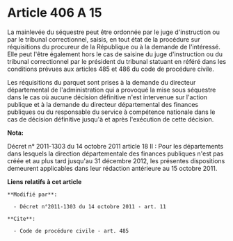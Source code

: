 # Article 406 A 15

La mainlevée du séquestre peut être ordonnée par le juge d'instruction ou par le tribunal correctionnel, saisis, en tout état
de la procédure sur réquisitions du procureur de la République ou à la demande de l'intéressé. Elle peut l'être également
hors le cas de saisine du juge d'instruction ou du tribunal correctionnel par le président du tribunal statuant en référé
dans les conditions prévues aux articles 485 et 486 du code de procédure civile. 

Les réquisitions du parquet sont prises à la demande du directeur départemental de l'administration qui a provoqué la mise
sous séquestre dans le cas où aucune décision définitive n'est intervenue sur l'action publique et à la demande du directeur
départemental des finances publiques ou du responsable du service à compétence nationale dans le cas de décision définitive
jusqu'à et après l'exécution de cette décision.

**Nota:**

Décret n° 2011-1303 du 14 octobre 2011 article 18 II : Pour les départements dans lesquels la direction départementale des
finances publiques n'est pas créée et au plus tard jusqu'au 31 décembre 2012, les présentes dispositions demeurent
applicables dans leur rédaction antérieure au 15 octobre 2011.

**Liens relatifs à cet article**

	**Modifié par**:

	  - Décret n°2011-1303 du 14 octobre 2011 - art. 11

	**Cite**:

	  - Code de procédure civile - art. 485
